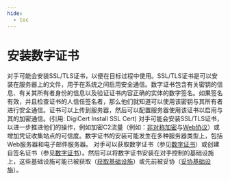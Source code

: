 ```yaml
---
hide:
  - toc
---
```


# 安装数字证书

对手可能会安装SSL/TLS证书，以便在目标过程中使用。SSL/TLS证书是可以安装在服务器上的文件，用于在系统之间启用安全通信。数字证书包含有关密钥的信息、有关其所有者身份的信息以及验证证书内容正确的实体的数字签名。如果签名有效，并且检查证书的人信任签名者，那么他们就知道可以使用该密钥与其所有者进行安全通信。证书可以上传到服务器，然后可以配置服务器使用该证书以启用与其的加密通信。(引用: DigiCert Install SSL Cert)  对手可能会安装SSL/TLS证书，以进一步推进他们的操作，例如加密C2流量（例如：[非对称加密](https://attack.mitre.org/techniques/T1573/002)与[Web协议](https://attack.mitre.org/techniques/T1071/001)）或增加凭证收集站点的可信度。数字证书的安装可能发生在多种服务器类型上，包括Web服务器和电子邮件服务器。  对手可以获取数字证书（参见[数字证书](https://attack.mitre.org/techniques/T1588/004)）或创建自签名证书（参见[数字证书](https://attack.mitre.org/techniques/T1587/003)）。然后可以将数字证书安装在对手控制的基础设施上，这些基础设施可能已被获取（[获取基础设施](https://attack.mitre.org/techniques/T1583)）或先前被妥协（[妥协基础设施](https://attack.mitre.org/techniques/T1584)）。
